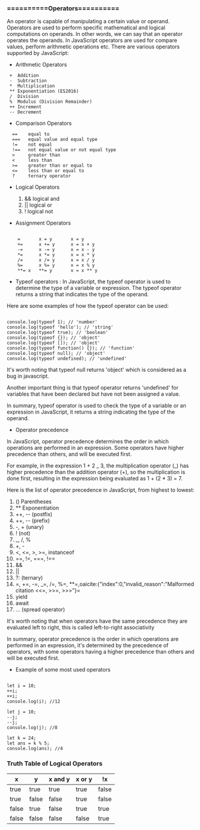 ### ==========Operators==========

An operator is capable of manipulating a certain value or operand. Operators are used to
perform specific mathematical and logical computations on operands. In other words, we
can say that an operator operates the operands. In JavaScript operators are used for
compare values, perform arithmetic operations etc. There are various operators
supported by JavaScript:

- Arithmetic Operators

```
 +	Addition
 -	Subtraction
 *	Multiplication
 **	Exponentiation (ES2016)
 /	Division
 %	Modulus (Division Remainder)
 ++	Increment
 --	Decrement
```

- Comparison Operators

```
  ==	equal to
  ===	equal value and equal type
  !=	not equal
  !==	not equal value or not equal type
  >	    greater than
  <	    less than
  >=	greater than or equal to
  <=	less than or equal to
  ?	    ternary operator

```

- Logical Operators

  1. && logical and
  2. || logical or
  3. ! logical not

- Assignment Operators

```

    =	    x = y	    x = y
    +=	    x += y	    x = x + y
    -=	    x -= y	    x = x - y
    *=	    x *= y	    x = x * y
    /=	    x /= y	    x = x / y
    %=	    x %= y	    x = x % y
    **=	x   **= y	    x = x ** y

```

- Typeof operators : In JavaScript, the typeof operator is used to determine the type of a variable or expression. The typeof operator returns a string that indicates the type of the operand.

Here are some examples of how the typeof operator can be used:

```

console.log(typeof 1); // 'number'
console.log(typeof 'hello'); // 'string'
console.log(typeof true); // 'boolean'
console.log(typeof {}); // 'object'
console.log(typeof []); // 'object'
console.log(typeof function() {}); // 'function'
console.log(typeof null); // 'object'
console.log(typeof undefined); // 'undefined'

```

It's worth noting that typeof null returns 'object' which is considered as a bug in javascript.

Another important thing is that typeof operator returns 'undefined' for variables that have been declared but have not been assigned a value.

In summary, typeof operator is used to check the type of a variable or an expression in JavaScript, it returns a string indicating the type of the operand.

- Operator precedence

In JavaScript, operator precedence determines the order in which operations are performed in an expression. Some operators have higher precedence than others, and will be executed first.

For example, in the expression 1 + 2 _ 3, the multiplication operator (_) has higher precedence than the addition operator (+), so the multiplication is done first, resulting in the expression being evaluated as 1 + (2 \* 3) = 7.

Here is the list of operator precedence in JavaScript, from highest to lowest:

1. () Parentheses
2. \*\* Exponentiation
3. ++, -- (postfix)
4. ++, -- (prefix)
5. -, + (unary)
6. ! (not)
7. \_, /, %
8. +, -
9. <, <=, >, >=, instanceof
10. ==, !=, ===, !==
11. &&
12. ||
13. ?: (ternary)
14. =, +=, -=, \_=, /=, %=, \*\*=, &#8203;oaicite:{"index":0,"invalid_reason":"Malformed citation <<=, >>=, >>>"}&#8203;=
15. yield
16. await
17. ... (spread operator)

It's worth noting that when operators have the same precedence they are evaluated left to right, this is called left-to-right associativity

In summary, operator precedence is the order in which operations are performed in an expression, it's determined by the precedence of operators, with some operators having a higher precedence than others and will be executed first.

- Example of some most used operators

```

let i = 10;
++i;
++i;
console.log(i); //12

let j = 10;
--j;
--j;
console.log(j); //8

let k = 24;
let ans = k % 5;
console.log(ans); //4

```

### Truth Table of Logical Operators

| x     | y     | x and y | x or y | !x    |
| ----- | ----- | ------- | ------ | ----- |
| true  | true  | true    | true   | false |
| true  | false | false   | true   | false |
| false | true  | false   | true   | true  |
| false | false | false   | false  | true  |

```

```
